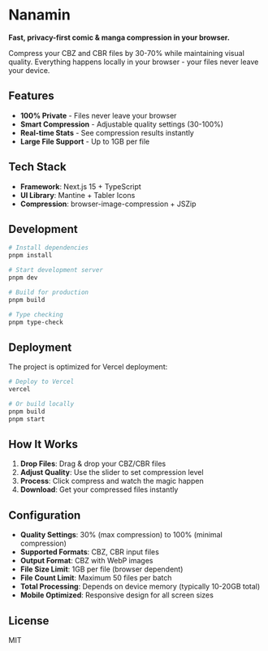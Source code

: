# Nanamin

**Fast, privacy-first comic & manga compression in your browser.**

Compress your CBZ and CBR files by 30-70% while maintaining visual quality. Everything happens locally in your browser - your files never leave your device.

## Features

- **100% Private** - Files never leave your browser
- **Smart Compression** - Adjustable quality settings (30-100%)
- **Real-time Stats** - See compression results instantly
- **Large File Support** - Up to 1GB per file

## Tech Stack

- **Framework**: Next.js 15 + TypeScript
- **UI Library**: Mantine + Tabler Icons
- **Compression**: browser-image-compression + JSZip

## Development

```bash
# Install dependencies
pnpm install

# Start development server
pnpm dev

# Build for production
pnpm build

# Type checking
pnpm type-check
```

## Deployment

The project is optimized for Vercel deployment:

```bash
# Deploy to Vercel
vercel

# Or build locally
pnpm build
pnpm start
```

## How It Works

1. **Drop Files**: Drag & drop your CBZ/CBR files
2. **Adjust Quality**: Use the slider to set compression level
3. **Process**: Click compress and watch the magic happen
4. **Download**: Get your compressed files instantly

## Configuration

- **Quality Settings**: 30% (max compression) to 100% (minimal compression)
- **Supported Formats**: CBZ, CBR input files
- **Output Format**: CBZ with WebP images
- **File Size Limit**: 1GB per file (browser dependent)
- **File Count Limit**: Maximum 50 files per batch
- **Total Processing**: Depends on device memory (typically 10-20GB total)
- **Mobile Optimized**: Responsive design for all screen sizes

## License

MIT
